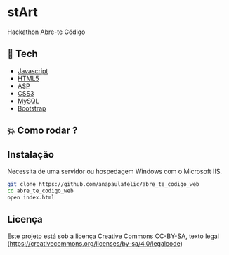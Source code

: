 # stArt

Hackathon Abre-te Código

## :rocket: Tech

- [Javascript](https://www.javascript.com/)
- [HTML5](https://developer.mozilla.org/pt-BR/docs/Web/HTML/HTML5)
- [ASP](https://docs.microsoft.com/pt-br/troubleshoot/iis/asp-support-windows)
- [CSS3](https://developer.mozilla.org/pt-BR/docs/Web/CSS)
- [MySQL](https://dev.mysql.com/doc/)
- [Bootstrap](https://getbootstrap.com/)

## :boom: Como rodar ?

## Instalação
Necessita de uma servidor ou hospedagem Windows com o Microsoft IIS. 

```bash
git clone https://github.com/anapaulafelic/abre_te_codigo_web
cd abre_te_codigo_web
open index.html
```

## Licença
Este projeto está sob a licença Creative Commons CC-BY-SA, texto legal
(https://creativecommons.org/licenses/by-sa/4.0/legalcode)
